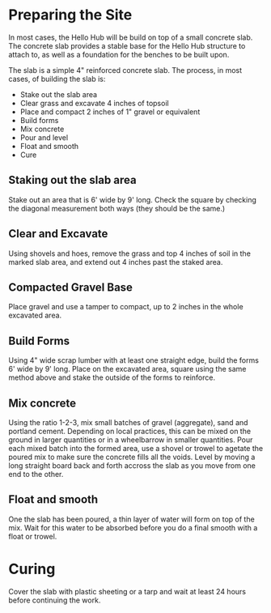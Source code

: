 # Preparing the Site

In most cases, the Hello Hub will be build on top of a small concrete slab. The concrete slab provides a stable base for the Hello Hub structure to attach to, as well as a foundation for the benches to be built upon.

The slab is a simple 4" reinforced concrete slab. The process, in most cases, of building the slab is:

* Stake out the slab area
* Clear grass and excavate 4 inches of topsoil
* Place and compact 2 inches of 1" gravel or equivalent
* Build forms
* Mix concrete
* Pour and level
* Float and smooth
* Cure


## Staking out the slab area

Stake out an area that is 6' wide by 9' long. Check the square by checking the diagonal measurement both ways (they should be the same.)

## Clear and Excavate

Using shovels and hoes, remove the grass and top 4 inches of soil in the marked slab area, and extend out 4 inches past the staked area.

## Compacted Gravel Base

Place gravel and use a tamper to compact, up to 2 inches in the whole excavated area.

## Build Forms

Using 4" wide scrap lumber with at least one straight edge, build the forms 6' wide by 9' long. Place on the excavated area, square using the same method above and stake the outside of the forms to reinforce.

## Mix concrete

Using the ratio 1-2-3, mix small batches of gravel (aggregate), sand and portland cement. Depending on local practices, this can be mixed on the ground in larger quantities or in a wheelbarrow in smaller quantities. Pour each mixed batch into the formed area, use a shovel or trowel to agetate the poured mix to make sure the concrete fills all the voids. Level by moving a long straight board back and forth accross the slab as you move from one end to the other.

## Float and smooth

One the slab has been poured, a thin layer of water will form on top of the mix. Wait for this water to be absorbed before you do a final smooth with a float or trowel.

# Curing
Cover the slab with plastic sheeting or a tarp and wait at least 24 hours before continuing the work.
